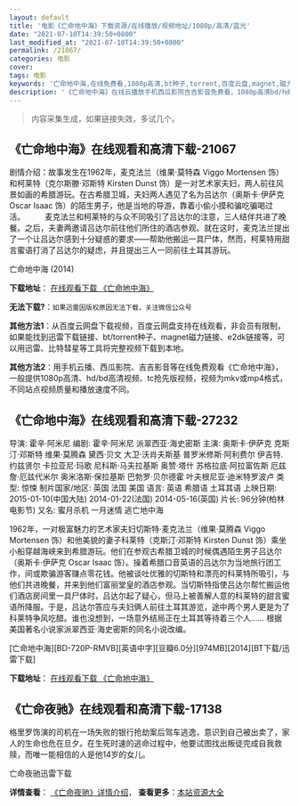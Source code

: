 ```yaml
---
layout: default
title: '电影《亡命地中海》下载资源/在线播放/视频地址/1080p/高清/蓝光'
date: "2021-07-10T14:39:50+0800"
last_modified_at: "2021-07-10T14:39:50+0800"
permalink: /21067/
categories: 电影
cover:
tags: 电影
keywords: '亡命地中海,在线免费看,1080p高清,bt种子,torrent,百度云盘,magnet,磁力链,迅雷下载资源'
description: '《亡命地中海》在线云播放手机西瓜影院吉吉影音免费看，1080p高清bd/hd未删减完整版和tc抢先枪版，mkv/mp4格式，附带bt/torrent种子、magnet/磁力链、百度云盘、网盘资源迅雷下载链接'
---
```


>内容采集生成，如果链接失效，多试几个。


## 《亡命地中海》在线观看和高清下载-21067

剧情介绍：故事发生在1962年，麦克法兰（维果·莫特森 Viggo Mortensen 饰）和柯莱特（克尔斯滕·邓斯特 Kirsten Dunst 饰）是一对艺术家夫妇，两人前往风景如画的希腊游玩。在古希腊卫城，夫妇两人遇见了名为吕达尔（奥斯卡·伊萨克 Oscar Isaac 饰）的陌生男子，他是当地的导游，靠着小偷小摸和骗吃骗喝过活。  　　麦克法兰和柯莱特的与众不同吸引了吕达尔的注意，三人结伴共进了晚餐。之后，夫妻两邀请吕达尔前往他们所住的酒店参观。就在这时，麦克法兰提出了一个让吕达尔感到十分疑惑的要求——帮助他搬运一具尸体，然而，柯莱特用甜言蜜语打消了吕达尔的疑虑，并且提出三人一同前往土耳其游玩。


亡命地中海 (2014)

**下载地址**： [在线观看下载 《亡命地中海》](https://www.btbtdy.me/btdy/dy1486.html) 


**无法下载?**：`如果迅雷因版权原因无法下载，关注微信公众号 `

**其他方法1**：从百度云网盘下载视频，百度云网盘支持在线观看，非会员有限制，如果能找到迅雷下载链接、bt/torrent种子、magnet磁力链接、e2dk链接等，可以用迅雷、比特彗星等工具将完整视频下载到本地。

**其他方法2**：用手机云播、西瓜影院、吉吉影音等在线免费观看《亡命地中海》，一般提供1080p高清、hd/bd高清视频、tc抢先版视频，视频为mkv或mp4格式，不同站点视频质量和播放速度不同。


## 《亡命地中海》在线观看和高清下载-27232

导演: 霍辛·阿米尼 编剧: 霍辛·阿米尼 派翠西亚·海史密斯 主演: 奥斯卡·伊萨克 克斯汀·邓斯特 维果·莫腾森 黛西·贝文 大卫·沃肖夫斯基 普罗米修斯·阿利费尔 伊吉特.约兹贤尔 卡拉亚尼·玛歌 尼科斯·马夫拉基斯 奥赞·塔什 苏格拉底·阿拉富佐斯 厄兹詹·厄兹代米尔 奥米洛斯·保拉基斯 巴勃罗·贝尔德霍 叶夫根尼亚·迪米特罗波卢 类型: 惊悚 制片国家/地区: 英国 法国 美国 语言: 英语 希腊语 土耳其语 上映日期: 2015-01-10(中国大陆) 2014-01-22(法国) 2014-05-16(英国) 片长: 96分钟(柏林电影节) 又名: 蜜月杀机 一月迷情 逃亡地中海

1962年，一对极富魅力的艺术家夫妇切斯特·麦克法兰（维果·莫腾森 Viggo Mortensen 饰）和他美貌的妻子科莱特（克斯汀·邓斯特 Kirsten Dunst 饰）乘坐小船穿越海峡来到希腊游玩。他们在参观古希腊卫城的时候偶遇陌生男子吕达尔（奥斯卡·伊萨克 Oscar Isaac 饰）。操着希腊口音英语的吕达尔为当地旅行团工作，间或欺骗游客赚点零花钱。他被谈吐优雅的切斯特和漂亮的科莱特所吸引，与他们共进晚餐，并来到他们富丽堂皇的酒店参观。当切斯特指使吕达尔帮忙搬运他们酒店房间里一具尸体时，吕达尔起了疑心，但马上被善解人意的科莱特的甜言蜜语所降服。于是，吕达尔答应与夫妇俩人前往土耳其游览，途中两个男人更是为了科莱特争风吃醋。谁也没想到，一场意外结局正在土耳其等待着三个人…… 根据美国著名小说家派翠西亚·海史密斯的同名小说改编。


[亡命地中海][BD-720P-RMVB][英语中字][豆瓣6.0分][974MB][2014][BT下载/迅雷下载]

**下载地址**： [在线观看下载 《亡命地中海》](https://www.btdx8.com/torrent/the_two_faces_of_january_2014.html) 


## 《亡命夜驰》在线观看和高清下载-17138

格里罗饰演的司机在一场失败的银行抢劫案后驾车逃逸，意识到自己被出卖了，家人的生命也危在旦夕。在生死时速的逃命过程中，他要试图找出叛徒完成自我救赎，而唯一能相信的人是他14岁的女儿。


亡命夜驰迅雷下载

**详情查看**： [《亡命夜驰》详情介绍](/movie/17138/)， **查看更多**：[本站资源大全](/movie/t/all/)

